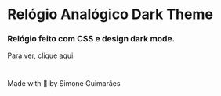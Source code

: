 # Relógio Analógico Dark Theme

### Relógio feito com CSS e design dark mode.

Para ver, clique <a href="https://simoneguimaraes.github.io/relogio-analogico-dark/" target="_blank">aqui</a>.


#
Made with 💜 by Simone Guimarães

